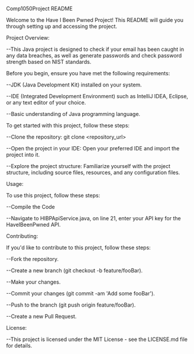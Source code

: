 Comp1050Project README

Welcome to the Have I Been Pwned Project! This README will guide you through setting up and accessing the project.

Project Overview:

--This Java project is designed to check if your email has been caught in any data breaches, as well as generate passwords and check password strength based on NIST standards.

Before you begin, ensure you have met the following requirements:

--JDK (Java Development Kit) installed on your system.

--IDE (Integrated Development Environment) such as IntelliJ IDEA, Eclipse, or any text editor of your choice.

--Basic understanding of Java programming language.

To get started with this project, follow these steps:

--Clone the repository:
 git clone <repository_url>

--Open the project in your IDE: 
 Open your preferred IDE and import the project into it.

--Explore the project structure:
 Familiarize yourself with the project structure, including source files, resources, and any configuration files.

Usage:

To use this project, follow these steps:

--Compile the Code

--Navigate to HIBPApiService.java, on line 21, enter your API key for the HaveIBeenPwned API.

Contributing:

If you'd like to contribute to this project, follow these steps:

--Fork the repository.

--Create a new branch (git checkout -b feature/fooBar).

--Make your changes.

--Commit your changes (git commit -am 'Add some fooBar').

--Push to the branch (git push origin feature/fooBar).

--Create a new Pull Request.

License:

--This project is licensed under the MIT License - see the LICENSE.md file for details.
